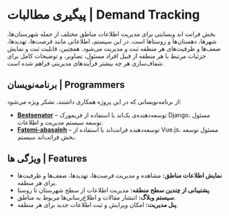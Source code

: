 # پیگیری مطالبات | Demand Tracking

بخش فرانت اند وبسایتی برای مدیریت اطلاعات مناطق مختلف از جمله شهرستان‌ها، شهرها، دهستان‌ها و روستاها است. در این سیستم، اطلاعاتی مانند فرصت‌ها، تهدیدها، ضعف‌ها و ظرفیت‌های هر منطقه ثبت و مدیریت می‌شود. همچنین، قابلیت ثبت و نمایش جزئیات مرتبط با هر منطقه از قبیل افراد مسئول، تصاویر، و توضیحات کامل برای شفاف‌سازی هر چه بیشتر فرآیندهای مدیریتی فراهم شده است.

 ## برنامه‌نویسان | Programmers

از برنامه‌نویسانی که در این پروژه همکاری داشتند، تشکر ویژه می‌شود:

- **[Bestsenator](https://github.com/Bestsenator)** – توسعه‌دهنده‌ی بک‌اند با استفاده از فریمورک Django، مسئول توسعه سیستم مدیریت و اطلاعات.
- **[Fatemi-abasaleh](https://github.com/Fatemi-abasaleh)** – توسعه‌دهنده فرانت‌اند با استفاده از Vue.js، مسئول توسعه بخش فرانت‌اند سیستم.

## ویژگی ها | Features

- **نمایش اطلاعات مناطق:** مشاهده و مدیریت فرصت‌ها، تهدیدها، ضعف‌ها و ظرفیت‌ها برای هر منطقه.
- **پشتیبانی از چندین سطح منطقه:** مدیریت اطلاعات از سطح شهرستان تا روستا.
- **سیستم وبلاگ:** انتشار مقالات و اطلاع‌رسانی‌ها مربوط به مناطق.
- **پنل مدیریت:** امکان ویرایش و ثبت اطلاعات جدید برای هر منطقه.
